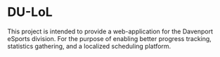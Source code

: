 # DU-LoL
This project is intended to provide a web-application for the Davenport eSports division.  For the purpose of enabling better progress tracking, statistics gathering, and a localized scheduling platform.